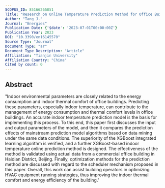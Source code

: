 ```yaml
---
SCOPUS_ID: 85166265051
Title: "Research on Online Temperature Prediction Method for Office Building Interiors Based on Data Mining"
Author: "Tang J."
Journal: "Energies"
Publication Date: {'$date': '2023-07-01T00:00:00Z'}
Publication Year: 2023
DOI: "10.3390/en16145570"
Source Type: "Journal"
Document Type: "ar"
Document Type Description: "Article"
Affiliation: "Tianjin University"
Affiliation Country: "China"
Cited by count: 0
---
```


## Abstract
"Indoor environmental parameters are closely related to the energy consumption and indoor thermal comfort of office buildings. Predicting these parameters, especially indoor temperature, can contribute to the management of energy consumption and thermal comfort levels in office buildings. An accurate indoor temperature prediction model is the basis for implementing this process. To this end, this paper first discusses the input and output parameters of the model, and then it compares the prediction effects of mainstream prediction model algorithms based on data mining under the same data conditions. The superiority of the XGBoost integrated learning algorithm is verified, and a further XGBoost-based indoor temperature online prediction method is designed. The effectiveness of the method is validated using actual data from a commercial office building in Haidian District, Beijing. Finally, optimization methods for the prediction method are discussed with regard to the scheduler mechanism proposed in this paper. Overall, this work can assist building operators in optimizing HVAC equipment running strategies, thus improving the indoor thermal comfort and energy efficiency of the building."
